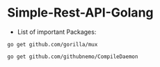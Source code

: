 # Simple-Rest-API-Golang

- List of important Packages:

```
go get github.com/gorilla/mux
```
```
go get github.com/githubnemo/CompileDaemon
```

